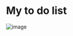# My to do list

![image](https://user-images.githubusercontent.com/108657283/185281751-fab00525-87d1-4092-94da-5bcc61237e7f.png)

